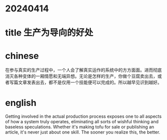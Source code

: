 
# 20240414

# title 生产为导向的好处

# chinese 

在参与真实的生产过程中，一个人会了解真实运作的系统中的方方面面。进而彻底消灭各种变体的一厢情愿和无端异想。无论是怎样的生产，你做个豆腐卖出去，或者写篇文章发表出去，都不是仅用一个技能便可以完成的。所以越早见识到越好。

# english
Getting involved in the actual production process exposes one to all aspects of how a system truly operates, eliminating all sorts of wishful thinking and baseless speculations. Whether it's making tofu for sale or publishing an article, it's never just about one skill. The sooner you realize this, the better.
